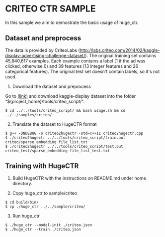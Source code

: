 # CRITEO CTR SAMPLE #
In this sample we aim to demostrate the basic usage of huge_ctr.

## Dataset and preprocess ##
The data is provided by CriteoLabs (http://labs.criteo.com/2014/02/kaggle-display-advertising-challenge-dataset/). The original training set contains 45,840,617 examples. Each example contains a label (1 if the ad was clicked, otherwise 0) and 39 features (13 integer features and 26 categorical features). The original test set doesn't contain labels, so it's not used.

1. Download the dataset and preprocess

Go to [(link)](http://labs.criteo.com/2014/02/kaggle-display-advertising-challenge-dataset/) and download kaggle-display dataset into the folder "${project_home}/tools/criteo_script/".

```shell
$ cd ../../tools/criteo_script/ && bash usage.sh && cd ../../samples/criteo/
```

2. Translate the dataset to HugeCTR format
```shell
$ g++ -DNDEBUG -o criteo2hugectr -std=c++11 criteo2hugectr.cpp  
$ ./criteo2hugectr ../../tools/criteo_script/train.out criteo/sparse_embedding file_list.txt
$ ./criteo2hugectr ../../tools/criteo_script/test.out criteo_test/sparse_embedding file_list_test.txt
```

## Training with HugeCTR ##

1. Build HugeCTR with the instructions on README.md under home directory.

2. Copy huge_ctr to sample/criteo
```shell
$ cd build/bin/
$ cp ./huge_ctr ../../sample/criteo/
```

3. Run huge_ctr
```shell
$ ./huge_ctr --model-init ./criteo.json
$ ./huge_ctr --train ./criteo.json
```


